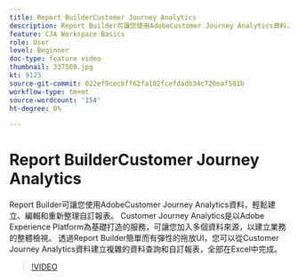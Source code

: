 ```yaml
---
title: Report BuilderCustomer Journey Analytics
description: Report Builder可讓您使用AdobeCustomer Journey Analytics資料，輕鬆建立、編輯和重新整理自訂報表。 Customer Journey Analytics是以Adobe Experience Platform為基礎打造的服務，可讓您加入多個資料來源，以建立業務的整體檢視。 透過Report Builder簡單而有彈性的拖放UI，您可以從Customer Journey Analytics資料建立複雜的資料查詢和自訂報表，全部在Excel中完成。
feature: CJA Workspace Basics
role: User
level: Beginner
doc-type: feature video
thumbnail: 337569.jpg
kt: 9125
source-git-commit: 022ef9cecbff62fa102fcefdadb34c720eaf581b
workflow-type: tm+mt
source-wordcount: '154'
ht-degree: 0%

---
```



# Report BuilderCustomer Journey Analytics

Report Builder可讓您使用AdobeCustomer Journey Analytics資料，輕鬆建立、編輯和重新整理自訂報表。 Customer Journey Analytics是以Adobe Experience Platform為基礎打造的服務，可讓您加入多個資料來源，以建立業務的整體檢視。 透過Report Builder簡單而有彈性的拖放UI，您可以從Customer Journey Analytics資料建立複雜的資料查詢和自訂報表，全部在Excel中完成。


>[!VIDEO](https://video.tv.adobe.com/v/337569/?quality=12&learn=on)
